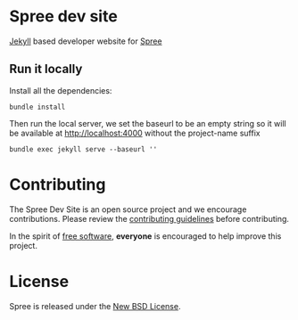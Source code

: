 # Spree dev site

[Jekyll](http://jekyllrb.com/docs/home/) based developer website for [Spree](http://github.com/spree/spree)

## Run it locally

Install all the dependencies:

```shell
bundle install
```

Then run the local server, we set the baseurl to be an empty string so it will
be available at [http://localhost:4000](http://localhost:4000) without the
project-name suffix

```shell
bundle exec jekyll serve --baseurl ''
```

# Contributing

The Spree Dev Site is an open source project and we encourage contributions. Please review the
[contributing guidelines](http://guides.spreecommerce.com/developer/contributing.html)
before contributing.

In the spirit of [free software](http://www.fsf.org/licensing/essays/free-sw.html), **everyone** is encouraged to help improve this project.

# License

Spree is released under the [New BSD License](https://github.com/spree/spree/blob/master/license.md).
